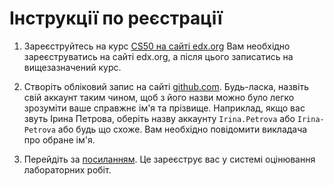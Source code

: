 # Інструкції по реєстрації

1. Зареєструйтесь на курс [CS50 на сайті edx.org](https://www.edx.org/course/cs50s-introduction-computer-science-harvardx-cs50x)
Вам необхідно зареєструватись на сайті edx.org, а після цього записатись на вищезазначений курс.

2. Створіть обліковий запис на сайті [github.com](https://github.com).
Будь-ласка, назвіть свій аккаунт таким чином, щоб з його назви можно було легко зрозуміти ваше справжнє ім'я та прізвище. Наприклад, якщо вас звуть Ірина Петрова, оберіть назву аккаунту `Irina.Petrova` або `Irina-Petrova` або будь що схоже. Вам необхідно повідомити викладача про обране ім'я.

3. Перейдіть за [посиланням](https://cs50.me/courses/e496dbfd-f41f-4647-99b4-df4846a2e37d/join).
Це зареєструє вас у системі оцінювання лабораторних робіт.
